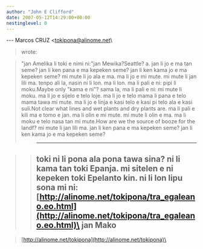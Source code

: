 ```yaml
---
author: "John E Clifford"
date: 2007-05-12T14:29:00+00:00
nestinglevel: 0
---
```

\---
 Marcos CRUZ <[tokipona@alinome.net](mailto://tokipona@alinome.net)\
> wrote:

> "jan Amelika li toki e nimi ni:"jan Mewika?Seattle?
> a. jan li jo e ma tan seme? jan li ken pana e ma kepeken seme? jan li
> ken kama jo e ma kepeken seme? mi mute li jo ala e ma. ma li jo e mi
> mute. mi mute li jan lili ma. tenpo ali la, nasin ni li lon. ma li
> lon. ma li pali e ni: pipi li moku.Maybe only "kama e ni"?
> sama la, ma li pali e ni: mi mute
> li moku. ma li jo e sijelo e telo loje. ma li jo e telo mama li pana
> e telo mama tawa mi mute. ma li jo e linja e kasi telo e kasi pi telo
> ala e kasi suli.Not clear what lines and wet plants and dry plants are.
> ma li pali e kili ma e tomo e jan. ma li olin e mi
> mute. mi mute li olin e ma. ma li moku e telo nasa tan mi mute.How are we the source of booze for the landf?
> mi
> mute li jan lili ma. jan li ken pana e ma kepeken seme? jan li ken
> kama jo e ma kepeken seme?
>> -----------------------------------

>> toki ni li pona ala pona tawa sina? ni li kama tan toki Epanja. mi
> sitelen e ni kepeken toki Epelanto kin. ni li lon lipu sona mi ni:
>> [http://alinome.net/tokipona/tra_egaleano.eo.html](http://alinome.net/tokipona/tra_egaleano.eo.html)\
>> jan Mako
>> --

> [http://alinome.net/tokipona](http://alinome.net/tokipona)\
>>>>